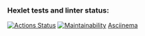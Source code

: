 ### Hexlet tests and linter status:
[![Actions Status](https://github.com/shahmen2088/frontend-project-44/workflows/hexlet-check/badge.svg)](https://github.com/shahmen2088/frontend-project-44/actions)
[![Maintainability](https://api.codeclimate.com/v1/badges/19cc135fcfbd74002353/maintainability)](https://codeclimate.com/github/shahmen2088/frontend-project-44/maintainability)
[Asciinema](https://asciinema.org/a/565617)